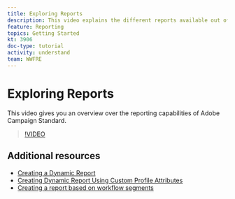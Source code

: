 ```yaml
---
title: Exploring Reports
description: This video explains the different reports available out of the box for an email delivery.
feature: Reporting
topics: Getting Started
kt: 3906
doc-type: tutorial
activity: understand
team: WWFRE
---
```


# Exploring Reports

This video gives you an overview over the reporting capabilities of Adobe Campaign Standard.

>[!VIDEO](https://video.tv.adobe.com/v/23021?quality=12)

## Additional resources

* [Creating a Dynamic Report](/help/reporting/creating-a-dynamic-report.md)
* [Creating Dynamic Report Using Custom Profile Attributes](/help/reporting/custom-profile-attributes-dynamic-reports.md)
* [Creating a report based on workflow segments](/help/reporting/report-on-workflow-segments.md)
